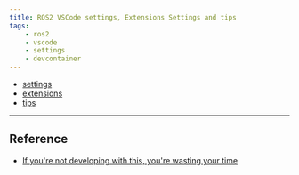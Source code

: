 ```yaml
---
title: ROS2 VSCode settings, Extensions Settings and tips
tags:
    - ros2
    - vscode
    - settings
    - devcontainer
---
```


- [settings](settings.md)
- [extensions](vscode_ros_extensions.md)
- [tips](tips.md)


---

## Reference
- [If you're not developing with this, you're wasting your time](https://youtu.be/dihfA7Ol6Mw?list=RDCMUCx9vSJTSZGFrErfPtut5GNQ)






